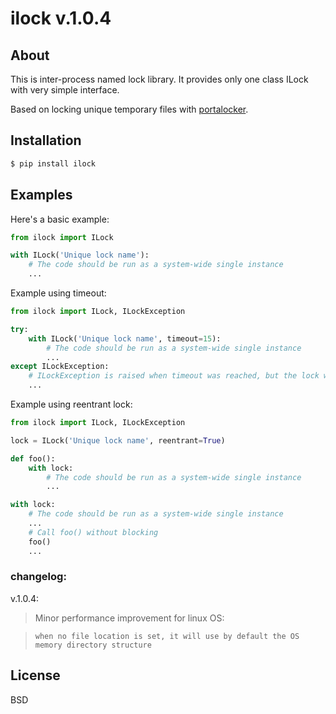 # ilock v.1.0.4


## About

This is inter-process named lock library.
It provides only one class ILock with very simple interface.

Based on locking unique temporary files with [portalocker](https://github.com/WoLpH/portalocker).


## Installation

```sh
$ pip install ilock
```


## Examples

Here's a basic example:

```python
from ilock import ILock

with ILock('Unique lock name'):
    # The code should be run as a system-wide single instance
    ...
```

Example using timeout:

```python
from ilock import ILock, ILockException

try:
    with ILock('Unique lock name', timeout=15):
        # The code should be run as a system-wide single instance
        ...
except ILockException:
    # ILockException is raised when timeout was reached, but the lock wasn't acquired
    ...
```

Example using reentrant lock:

```python
from ilock import ILock, ILockException

lock = ILock('Unique lock name', reentrant=True)

def foo():
    with lock:
        # The code should be run as a system-wide single instance
        ...

with lock:
    # The code should be run as a system-wide single instance
    ...
    # Call foo() without blocking
    foo()
    ...
```

### changelog:
v.1.0.4:
> Minor performance improvement for linux OS:

> ```when no file location is set, it will use by default the OS memory directory structure```


## License

BSD
